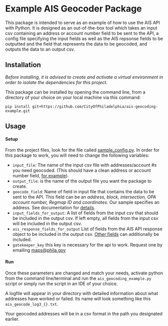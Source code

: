 # Example AIS Geocoder Package
This package is intended to serve as an example of how to use the AIS API with Python. 
It is designed as an out-of-the-box tool which takes an input csv containing an address or account number field to be sent to the API, a config file specifying the input fields as well as the AIS repsonse fields to be outputted and the field that represents the data to be geocoded, and outputs the data to an output csv.

## Installation
_Before installing, it is advised to create and activate a virtual environment in order to isolate the dependencies for this project._

This package can be installed by opening the command line, from a directory of your choice on your local machine via this command: 
 
    pip install git+https://github.com/CityOfPhiladelphia/ais-geocoding-example.git
    

## Usage
#### Setup
From the project files, look for the file called [sample_config.py](sample_config.py). In order for this package to work, you will need to change the following variables: 

- `input_file`: The name of the input csv file with addresses/account #s you need geocoded. (This should have a clean address or account number field, [for example](ais_geocoding_example_input.csv)).
- `output_file`: is the name of the output file you want the package to create.
- `geocode_field`: Name of field in input file that contains the data to be sent to the API. This field can be an _address, block, intersection, OPA account number, Regmap ID and coordinates_. Our sample specifies an address. See documentation for [details](https://github.com/CityOfPhiladelphia/ais/blob/master/docs/APIUSAGE.md#search). 
- `input_fields_for_output`: A list of fields from the input csv that should be included in the output csv. If left empty, all fields from the input csv will be included in the output csv.
- `ais_response_fields_for_output` List of fields from the AIS API response object to be included in the output csv. [Other fields](https://github.com/CityOfPhiladelphia/ais/blob/master/docs/APIUSAGE.md#ais-feature-types) can additionally be included. 
- `gatekeeper_key` this key is necessary for the api to work. Request one by emailing maps@phila.gov 

#### Run
Once these parameters are changed and match your needs, activate python from the command line/terminal and run the `ais_geocoding_example.py` script or simply run the script in an IDE of your choice. 

A logfile will appear in your directory with detailed information about what addresses have worked or failed. Its name will look something like this `ais_geocode_log3_{}.txt`. 

Your geocoded addresses will be in a csv format in the path you designated earlier.  
